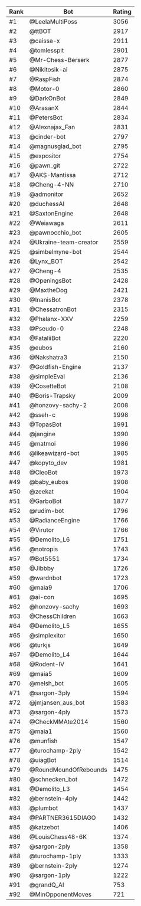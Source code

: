 Rank|Bot|Rating
---|---|---
#1|@LeelaMultiPoss|3056
#2|@ttBOT|2917
#3|@caissa-x|2911
#4|@tomlesspit|2901
#5|@Mr-Chess-Berserk|2877
#6|@Nikitosik-ai|2875
#7|@RaspFish|2874
#8|@Motor-0|2860
#9|@DarkOnBot|2849
#10|@ArasanX|2844
#11|@PetersBot|2834
#12|@Alexnajax_Fan|2831
#13|@cinder-bot|2797
#14|@magnusglad_bot|2795
#15|@expositor|2754
#16|@pawn_git|2722
#17|@AKS-Mantissa|2712
#18|@Cheng-4-NN|2710
#19|@admonitor|2652
#20|@duchessAI|2648
#21|@SaxtonEngine|2648
#22|@Weiawaga|2611
#23|@pawnocchio_bot|2605
#24|@Ukraine-team-creator|2559
#25|@simbelmyne-bot|2544
#26|@Lynx_BOT|2542
#27|@Cheng-4|2535
#28|@OpeningsBot|2428
#29|@MaxtheDog|2421
#30|@InanisBot|2378
#31|@ChessatronBot|2315
#32|@Phalanx-XXV|2259
#33|@Pseudo-0|2248
#34|@FataliiBot|2220
#35|@eubos|2160
#36|@Nakshatra3|2150
#37|@Goldfish-Engine|2137
#38|@simpleEval|2136
#39|@CosetteBot|2108
#40|@Boris-Trapsky|2009
#41|@honzovy-sachy-2|2008
#42|@sseh-c|1998
#43|@TopasBot|1991
#44|@jangine|1990
#45|@matmoi|1986
#46|@likeawizard-bot|1985
#47|@kopyto_dev|1981
#48|@CleoBot|1973
#49|@baby_eubos|1908
#50|@zeekat|1904
#51|@GarboBot|1877
#52|@rudim-bot|1796
#53|@RadianceEngine|1766
#54|@Virutor|1766
#55|@Demolito_L6|1751
#56|@notropis|1743
#57|@Bot5551|1734
#58|@Jibbby|1726
#59|@wardnbot|1723
#60|@maia9|1706
#61|@ai-con|1695
#62|@honzovy-sachy|1693
#63|@ChessChildren|1663
#64|@Demolito_L5|1655
#65|@simplexitor|1650
#66|@turkjs|1649
#67|@Demolito_L4|1644
#68|@Rodent-IV|1641
#69|@maia5|1609
#70|@melsh_bot|1605
#71|@sargon-3ply|1594
#72|@jmjansen_aus_bot|1583
#73|@sargon-4ply|1573
#74|@CheckMMAte2014|1560
#75|@maia1|1560
#76|@munfish|1547
#77|@turochamp-2ply|1542
#78|@uiagBot|1514
#79|@RoundMoundOfRebounds|1475
#80|@schnecken_bot|1472
#81|@Demolito_L3|1454
#82|@bernstein-4ply|1442
#83|@plumbot|1437
#84|@PARTNER3615DIAGO|1432
#85|@katzebot|1406
#86|@LouisChess48-6K|1374
#87|@sargon-2ply|1358
#88|@turochamp-1ply|1333
#89|@bernstein-2ply|1274
#90|@sargon-1ply|1222
#91|@grandQ_AI|753
#92|@MinOpponentMoves|721
